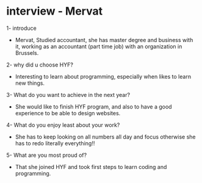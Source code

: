 # interview - Mervat

1- introduce

- Mervat, Studied accountant, she has master degree and business with it,
  working as an accountant (part time job) with an organization in Brussels.

2- why did u choose HYF?

- Interesting to learn about programming, especially when likes to learn new
  things.

3- What do you want to achieve in the next year?

- She would like to finish HYF program, and also to have a good experience to be
  able to design websites.

4- What do you enjoy least about your work?

- She has to keep looking on all numbers all day and focus otherwise she has to
  redo literally everything!!

5- What are you most proud of?

- That she joined HYF and took first steps to learn coding and programming.
